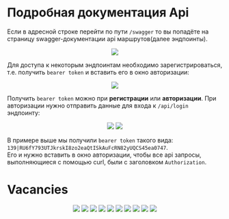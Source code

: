 # Подробная документация Api

Если в адресной строке перейти по пути `/swagger` то вы попадёте на страницу swagger-документации api маршрутов(далее эндпоинты). </br>
<p align="center">
    <img  src="https://github.com/R3ndly/diplom/blob/main/public/img/swagger1.png"/>
</p>

Для доступа к некоторым эндпоинтам необходимо зарегистрироваться, т.е. получить `bearer token` и вставить его в окно авторизации: </br>
<p align="center">
    <img  src="https://github.com/R3ndly/diplom/blob/main/public/img/swagger2.png"/>
</p>

Получить `bearer token` можно при **регистрации** или **авторизации**. При авторизации нужно отправить данные для входа к `/api/login` эндпоинту: </br>
<p align="center">
    <img  src="https://github.com/R3ndly/diplom/blob/main/public/img/swagger3.png"/>
    <img  src="https://github.com/R3ndly/diplom/blob/main/public/img/swagger4.png"/>
</p>


В примере выше мы получили `bearer token` такого вида: `139|RU6fY793UTJkrskI8zo2eaQtISkAuFcRN82yUQCS45ea0747`. </br>
Его и нужно вставить в окно авторизации, чтобы все api запросы, выполняющиеся с помощью curl, были с заголовком `Authorization`. </br>

# Vacanсies

<p align="center">
    <img  src="https://github.com/R3ndly/diplom/blob/main/public/img/swagger5.png"/>
    <img  src="https://github.com/R3ndly/diplom/blob/main/public/img/swagger6.png"/>
    <img  src="https://github.com/R3ndly/diplom/blob/main/public/img/swagger7.png"/>
    <img  src="https://github.com/R3ndly/diplom/blob/main/public/img/swagger8.png"/>
    <img  src="https://github.com/R3ndly/diplom/blob/main/public/img/swagger8.png"/>
    <img  src="https://github.com/R3ndly/diplom/blob/main/public/img/swagger9.png"/>
    <img  src="https://github.com/R3ndly/diplom/blob/main/public/img/swagger10.png"/>
    <img  src="https://github.com/R3ndly/diplom/blob/main/public/img/swagger11.png"/>
    <img  src="https://github.com/R3ndly/diplom/blob/main/public/img/swagger12.png"/>
    <img  src="https://github.com/R3ndly/diplom/blob/main/public/img/swagger13.png"/>
</p>



